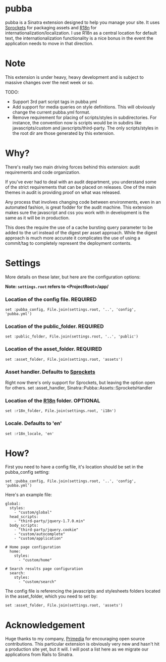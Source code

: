 # pubba

pubba is a Sinatra extension designed to help you manage your site. It uses [Sprockets](https://github.com/sstephenson/sprockets) for packaging assets and [R18n](http://r18n.rubyforge.org/) for internationalization/localization. I use R18n as a central location for default text, the internationalization functionality is a nice bonus in the event the application needs to move in that direction.

# Note

This extension is under heavy, heavy development and is subject to massive changes over the next week or so.

TODO:
* Support 3rd part script tags in pubba.yml
* Add support for media queries on style definitions. This will obviously change the current pubba.yml format.
* Remove requirement for placing of scripts/styles in subdirectories. For instance, the convention now is scripts would be in subdirs like javascripts/custom and javscripts/third-party. The only scripts/styles in the root dir are those generated by this extension.


# Why?

There's really two main driving forces behind this extension: audit requirements and code organization.

If you've ever had to deal with an audit department, you understand some of the strict requirements that can be placed on releases. One of the main themes in audit is providing proof on what was released.

Any process that involves changing code between environments, even in an automated fashion, is great fodder for the audit machine. This extension makes sure the javascript and css you work with in development is the same as it will be in production.

This does the require the use of a cache bursting query parameter to be added to the url instead of the digest per asset approach. While the digest approach is much more accurate it complicates the use of using a commit/tag to completely represent the deployment contents.

# Settings

More details on these later, but here are the configuration options:

**Note: `settings.root` refers to \<ProjectRoot\>/app/**

### Location of the config file. REQUIRED
    set :pubba_config, File.join(settings.root, '..', 'config', 'pubba.yml')

### Location of the public_folder. REQUIRED
    set :public_folder, File.join(settings.root, '..', 'public')

### Location of the asset_folder. REQUIRED
    set :asset_folder, File.join(settings.root, 'assets')

### Asset handler. Defaults to [Sprockets](https://github.com/sstephenson/sprockets)
Right now there's only support for Sprockets, but leaving the option open for others.
    set :asset_handler, Sinatra::Pubba::Assets::SprocketsHandler

### Location of the [R18n](http://r18n.rubyforge.org/) folder. OPTIONAL
    set :r18n_folder, File.join(settings.root, 'i18n')

### Locale. Defaults to 'en'
    set :r18n_locale, 'en'


# How?

First you need to have a config file, it's location should be set in the pubba_config setting:

    set :pubba_config, File.join(settings.root, '..', 'config', 'pubba.yml')

Here's an example file:

    global:
      styles:
        - "custom/global"
      head_scripts:
        - "third-party/jquery-1.7.0.min"
      body_scripts:
        - "third-party/jquery.cookie"
        - "custom/autocomplete"
        - "custom/application"

    # Home page configuration
      home:
        styles:
          - "custom/home"

    # Search results page configuration
      search:
        styles:
          - "custom/search"

The config file is referencing the javascripts and stylesheets folders located in the asset_folder, which you need to set by:

    set :asset_folder, File.join(settings.root, 'assets')




# Acknowledgement

Huge thanks to my company, [Primedia](http://primedia.com) for encouraging open source contributions. This particular extension is obviously very new and hasn't hit a production site yet, but it will. I will post a list here as we migrate our applications from Rails to Sinatra.

